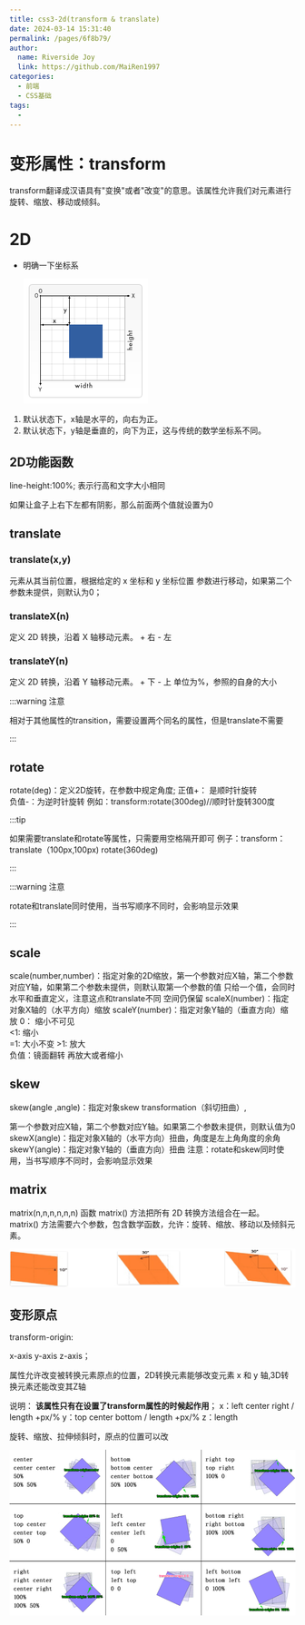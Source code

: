 ```yaml
---
title: css3-2d(transform & translate)
date: 2024-03-14 15:31:40
permalink: /pages/6f8b79/
author:
  name: Riverside Joy
  link: https://github.com/MaiRen1997
categories:
  - 前端
  - CSS基础
tags:
  - 
---
```

# 变形属性：transform

transform翻译成汉语具有"变换"或者"改变"的意思。该属性允许我们对元素进行旋转、缩放、移动或倾斜。

# 2D

+ 明确一下坐标系

  ![](./17img/12.png)

1. 默认状态下，x轴是水平的，向右为正。
2. 默认状态下，y轴是垂直的，向下为正，这与传统的数学坐标系不同。

## 2D功能函数

line-height:100%;   表示行高和文字大小相同

如果让盒子上右下左都有阴影，那么前面两个值就设置为0

## translate

### translate(x,y)

元素从其当前位置，根据给定的 x 坐标和 y 坐标位置  参数进行移动，如果第二个参数未提供，则默认为0；

###    translateX(n)

定义 2D 转换，沿着 X 轴移动元素。 +  右  - 左 

###    translateY(n)

定义 2D 转换，沿着 Y 轴移动元素。  + 下   - 上
单位为%，参照的自身的大小

:::warning 注意

相对于其他属性的transition，需要设置两个同名的属性，但是translate不需要

:::

## rotate

rotate(deg)：定义2D旋转，在参数中规定角度;
      正值+： 是顺时针旋转       
      负值-：为逆时针旋转
      例如：transform:rotate(300deg)//顺时针旋转300度

:::tip

如果需要translate和rotate等属性，只需要用空格隔开即可
例子：transform：translate（100px,100px) rotate(360deg)

:::

:::warning 注意

rotate和translate同时使用，当书写顺序不同时，会影响显示效果

:::

## scale

scale(number,number)：指定对象的2D缩放，第一个参数对应X轴，第二个参数对应Y轴，如果第二个参数未提供，则默认取第一个参数的值
	只给一个值，会同时水平和垂直定义，注意这点和translate不同
		空间仍保留
   scaleX(number)：指定对象X轴的（水平方向）缩放
   scaleY(number)：指定对象Y轴的（垂直方向）缩放
	0： 缩小不可见   
	<1: 缩小    
	=1: 大小不变
    >1: 放大       
    负值：镜面翻转 再放大或者缩小

## skew

skew(angle ,angle)：指定对象skew transformation（斜切扭曲）,     

第一个参数对应X轴，第二个参数对应Y轴。如果第二个参数未提供，则默认值为0
    skewX(angle)：指定对象X轴的（水平方向）扭曲，角度是左上角角度的余角
    skewY(angle)：指定对象Y轴的（垂直方向）扭曲
注意：rotate和skew同时使用，当书写顺序不同时，会影响显示效果

## matrix

matrix(n,n,n,n,n,n) 函数
   matrix() 方法把所有 2D 转换方法组合在一起。
   matrix() 方法需要六个参数，包含数学函数，允许：旋转、缩放、移动以及倾斜元素。

![](./17img/16.png)

## 变形原点

transform-origin:

x-axis  y-axis  z-axis；

属性允许改变被转换元素原点的位置，2D转换元素能够改变元素 x 和 y 轴,3D转换元素还能改变其Z轴

说明：
**该属性只有在设置了transform属性的时候起作用**；
x：left  center right    /  length +px/%
y：top center bottom     /  length +px/%
z：length

旋转、缩放、拉伸倾斜时，原点的位置可以改

![](17img\transfrm-origin.png)

